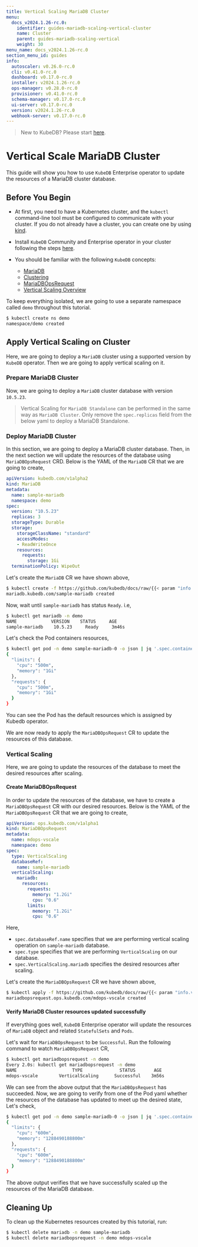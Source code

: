 ```yaml
---
title: Vertical Scaling MariaDB Cluster
menu:
  docs_v2024.1.26-rc.0:
    identifier: guides-mariadb-scaling-vertical-cluster
    name: Cluster
    parent: guides-mariadb-scaling-vertical
    weight: 30
menu_name: docs_v2024.1.26-rc.0
section_menu_id: guides
info:
  autoscaler: v0.26.0-rc.0
  cli: v0.41.0-rc.0
  dashboard: v0.17.0-rc.0
  installer: v2024.1.26-rc.0
  ops-manager: v0.28.0-rc.0
  provisioner: v0.41.0-rc.0
  schema-manager: v0.17.0-rc.0
  ui-server: v0.17.0-rc.0
  version: v2024.1.26-rc.0
  webhook-server: v0.17.0-rc.0
---
```


> New to KubeDB? Please start [here](/docs/v2024.1.26-rc.0/README).

# Vertical Scale MariaDB Cluster

This guide will show you how to use `KubeDB` Enterprise operator to update the resources of a MariaDB cluster database.

## Before You Begin

- At first, you need to have a Kubernetes cluster, and the `kubectl` command-line tool must be configured to communicate with your cluster. If you do not already have a cluster, you can create one by using [kind](https://kind.sigs.k8s.io/docs/user/quick-start/).

- Install `KubeDB` Community and Enterprise operator in your cluster following the steps [here](/docs/v2024.1.26-rc.0/setup/README).

- You should be familiar with the following `KubeDB` concepts:
  - [MariaDB](/docs/v2024.1.26-rc.0/guides/mariadb/concepts/mariadb)
  - [Clustering](/docs/v2024.1.26-rc.0/guides/mariadb/clustering/galera-cluster) 
  - [MariaDBOpsRequest](/docs/v2024.1.26-rc.0/guides/mariadb/concepts/opsrequest)
  - [Vertical Scaling Overview](/docs/v2024.1.26-rc.0/guides/mariadb/scaling/vertical-scaling/overview)

To keep everything isolated, we are going to use a separate namespace called `demo` throughout this tutorial.

```bash
$ kubectl create ns demo
namespace/demo created
```

## Apply Vertical Scaling on Cluster

Here, we are going to deploy a  `MariaDB` cluster using a supported version by `KubeDB` operator. Then we are going to apply vertical scaling on it.

### Prepare MariaDB Cluster

Now, we are going to deploy a `MariaDB` cluster database with version `10.5.23`.
> Vertical Scaling for `MariaDB Standalone` can be performed in the same way as `MariaDB Cluster`. Only remove the `spec.replicas` field from the below yaml to deploy a MariaDB Standalone.

### Deploy MariaDB Cluster 

In this section, we are going to deploy a MariaDB cluster database. Then, in the next section we will update the resources of the database using `MariaDBOpsRequest` CRD. Below is the YAML of the `MariaDB` CR that we are going to create,

```yaml
apiVersion: kubedb.com/v1alpha2
kind: MariaDB
metadata:
  name: sample-mariadb
  namespace: demo
spec:
  version: "10.5.23"
  replicas: 3
  storageType: Durable
  storage:
    storageClassName: "standard"
    accessModes:
    - ReadWriteOnce
    resources:
      requests:
        storage: 1Gi
  terminationPolicy: WipeOut
```

Let's create the `MariaDB` CR we have shown above,

```bash
$ kubectl create -f https://github.com/kubedb/docs/raw/{{< param "info.version" >}}/docs/guides/mariadb/scaling/vertical-scaling/cluster/example/sample-mariadb.yaml
mariadb.kubedb.com/sample-mariadb created
```

Now, wait until `sample-mariadb` has status `Ready`. i.e,

```bash
$ kubectl get mariadb -n demo
NAME             VERSION    STATUS     AGE
sample-mariadb    10.5.23     Ready     3m46s
```

Let's check the Pod containers resources,

```bash
$ kubectl get pod -n demo sample-mariadb-0 -o json | jq '.spec.containers[].resources'
{
  "limits": {
    "cpu": "500m",
    "memory": "1Gi"
  },
  "requests": {
    "cpu": "500m",
    "memory": "1Gi"
  }
}
```

You can see the Pod has the default resources which is assigned by Kubedb operator.

We are now ready to apply the `MariaDBOpsRequest` CR to update the resources of this database.

### Vertical Scaling

Here, we are going to update the resources of the database to meet the desired resources after scaling.

#### Create MariaDBOpsRequest

In order to update the resources of the database, we have to create a `MariaDBOpsRequest` CR with our desired resources. Below is the YAML of the `MariaDBOpsRequest` CR that we are going to create,

```yaml
apiVersion: ops.kubedb.com/v1alpha1
kind: MariaDBOpsRequest
metadata:
  name: mdops-vscale
  namespace: demo
spec:
  type: VerticalScaling
  databaseRef:
    name: sample-mariadb
  verticalScaling:
    mariadb:
      resources:
        requests:
          memory: "1.2Gi"
          cpu: "0.6"
        limits:
          memory: "1.2Gi"
          cpu: "0.6"
```

Here,

- `spec.databaseRef.name` specifies that we are performing vertical scaling operation on `sample-mariadb` database.
- `spec.type` specifies that we are performing `VerticalScaling` on our database.
- `spec.VerticalScaling.mariadb` specifies the desired resources after scaling.

Let's create the `MariaDBOpsRequest` CR we have shown above,

```bash
$ kubectl apply -f https://github.com/kubedb/docs/raw/{{< param "info.version" >}}/docs/guides/mariadb/scaling/vertical-scaling/cluster/example/mdops-vscale.yaml
mariadbopsrequest.ops.kubedb.com/mdops-vscale created
```

#### Verify MariaDB Cluster resources updated successfully 

If everything goes well, `KubeDB` Enterprise operator will update the resources of `MariaDB` object and related `StatefulSets` and `Pods`.

Let's wait for `MariaDBOpsRequest` to be `Successful`.  Run the following command to watch `MariaDBOpsRequest` CR,

```bash
$ kubectl get mariadbopsrequest -n demo
Every 2.0s: kubectl get mariadbopsrequest -n demo
NAME                     TYPE              STATUS       AGE
mdops-vscale        VerticalScaling      Successful    3m56s
```

We can see from the above output that the `MariaDBOpsRequest` has succeeded. Now, we are going to verify from one of the Pod yaml whether the resources of the database has updated to meet up the desired state, Let's check,

```bash
$ kubectl get pod -n demo sample-mariadb-0 -o json | jq '.spec.containers[].resources'
{
  "limits": {
    "cpu": "600m",
    "memory": "1288490188800m"
  },
  "requests": {
    "cpu": "600m",
    "memory": "1288490188800m"
  }
}
```

The above output verifies that we have successfully scaled up the resources of the MariaDB database.

## Cleaning Up

To clean up the Kubernetes resources created by this tutorial, run:

```bash
$ kubectl delete mariadb -n demo sample-mariadb
$ kubectl delete mariadbopsrequest -n demo mdops-vscale
```